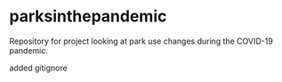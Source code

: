 # parksinthepandemic

Repository for project looking at park use changes during the COVID-19 pandemic.

added gitignore